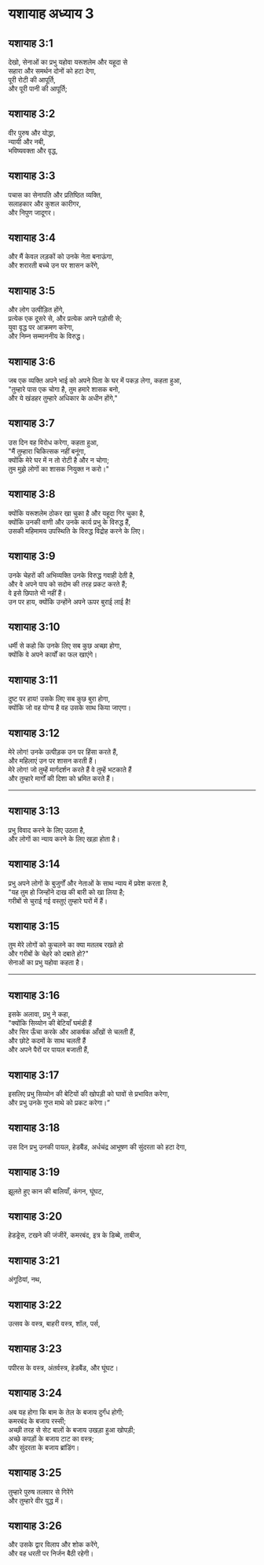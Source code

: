 # यशायाह अध्याय 3

## यशायाह 3:1  
देखो, सेनाओं का प्रभु यहोवा यरूशलेम और यहूदा से  
सहारा और समर्थन दोनों को हटा देगा,  
पूरी रोटी की आपूर्ति,  
और पूरी पानी की आपूर्ति;

## यशायाह 3:2  
वीर पुरुष और योद्धा,  
न्यायी और नबी,  
भविष्यवक्ता और वृद्ध,

## यशायाह 3:3  
पचास का सेनापति और प्रतिष्ठित व्यक्ति,  
सलाहकार और कुशल कारीगर,  
और निपुण जादूगर।

## यशायाह 3:4  
और मैं केवल लड़कों को उनके नेता बनाऊंगा,  
और शरारती बच्चे उन पर शासन करेंगे,

## यशायाह 3:5  
और लोग उत्पीड़ित होंगे,  
प्रत्येक एक दूसरे से, और प्रत्येक अपने पड़ोसी से;  
युवा वृद्ध पर आक्रमण करेगा,  
और निम्न सम्माननीय के विरुद्ध।

## यशायाह 3:6  
जब एक व्यक्ति अपने भाई को अपने पिता के घर में पकड़ लेगा, कहता हुआ,  
"तुम्हारे पास एक चोगा है, तुम हमारे शासक बनो,  
और ये खंडहर तुम्हारे अधिकार के अधीन होंगे,"

## यशायाह 3:7  
उस दिन वह विरोध करेगा, कहता हुआ,  
"मैं तुम्हारा चिकित्सक नहीं बनूंगा,  
क्योंकि मेरे घर में न तो रोटी है और न चोगा;  
तुम मुझे लोगों का शासक नियुक्त न करो।"

## यशायाह 3:8  
क्योंकि यरूशलेम ठोकर खा चुका है और यहूदा गिर चुका है,  
क्योंकि उनकी वाणी और उनके कार्य प्रभु के विरुद्ध हैं,  
उसकी महिमामय उपस्थिति के विरुद्ध विद्रोह करने के लिए।

## यशायाह 3:9  
उनके चेहरों की अभिव्यक्ति उनके विरुद्ध गवाही देती है,  
और वे अपने पाप को सदोम की तरह प्रकट करते हैं;  
वे इसे छिपाते भी नहीं हैं।  
उन पर हाय, क्योंकि उन्होंने अपने ऊपर बुराई लाई है!

## यशायाह 3:10  
धर्मी से कहो कि उनके लिए सब कुछ अच्छा होगा,  
क्योंकि वे अपने कार्यों का फल खाएंगे।

## यशायाह 3:11  
दुष्ट पर हाय! उसके लिए सब कुछ बुरा होगा,  
क्योंकि जो वह योग्य है वह उसके साथ किया जाएगा।

## यशायाह 3:12  
मेरे लोग! उनके उत्पीड़क उन पर हिंसा करते हैं,  
और महिलाएं उन पर शासन करती हैं।  
मेरे लोग! जो तुम्हें मार्गदर्शन करते हैं वे तुम्हें भटकाते हैं  
और तुम्हारे मार्गों की दिशा को भ्रमित करते हैं।

---

## यशायाह 3:13  
प्रभु विवाद करने के लिए उठता है,  
और लोगों का न्याय करने के लिए खड़ा होता है।

## यशायाह 3:14  
प्रभु अपने लोगों के बुजुर्गों और नेताओं के साथ न्याय में प्रवेश करता है,  
"यह तुम हो जिन्होंने दाख की बारी को खा लिया है;  
गरीबों से चुराई गई वस्तुएं तुम्हारे घरों में हैं।

## यशायाह 3:15  
तुम मेरे लोगों को कुचलने का क्या मतलब रखते हो  
और गरीबों के चेहरे को दबाते हो?"  
सेनाओं का प्रभु यहोवा कहता है।

---

## यशायाह 3:16  
इसके अलावा, प्रभु ने कहा,  
"क्योंकि सिय्योन की बेटियाँ घमंडी हैं  
और सिर ऊँचा करके और आकर्षक आँखों से चलती हैं,  
और छोटे कदमों के साथ चलती हैं  
और अपने पैरों पर पायल बजाती हैं,

## यशायाह 3:17  
इसलिए प्रभु सिय्योन की बेटियों की खोपड़ी को घावों से प्रभावित करेगा,  
और प्रभु उनके गुप्त माथे को प्रकट करेगा।”

## यशायाह 3:18  
उस दिन प्रभु उनकी पायल, हेडबैंड, अर्धचंद्र आभूषण की सुंदरता को हटा देगा,

## यशायाह 3:19  
झूलते हुए कान की बालियाँ, कंगन, घूंघट,

## यशायाह 3:20  
हेडड्रेस, टखने की जंजीरें, कमरबंद, इत्र के डिब्बे, ताबीज,

## यशायाह 3:21  
अंगूठियां, नथ,

## यशायाह 3:22  
उत्सव के वस्त्र, बाहरी वस्त्र, शॉल, पर्स,

## यशायाह 3:23  
पपीरस के वस्त्र, अंतर्वस्त्र, हेडबैंड, और घूंघट।

## यशायाह 3:24  
अब यह होगा कि बाम के तेल के बजाय दुर्गंध होगी;  
कमरबंद के बजाय रस्सी;  
अच्छी तरह से सेट बालों के बजाय उखड़ा हुआ खोपड़ी;  
अच्छे कपड़ों के बजाय टाट का वस्त्र;  
और सुंदरता के बजाय ब्रांडिंग।

## यशायाह 3:25  
तुम्हारे पुरुष तलवार से गिरेंगे  
और तुम्हारे वीर युद्ध में।

## यशायाह 3:26  
और उसके द्वार विलाप और शोक करेंगे,  
और वह धरती पर निर्जन बैठी रहेगी।
